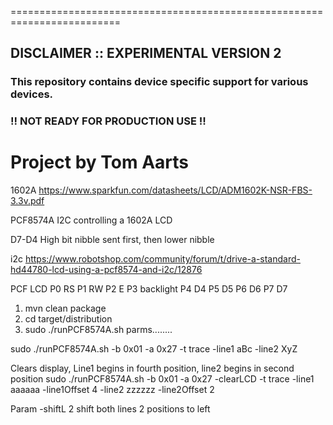 =========================================================================

## DISCLAIMER :: EXPERIMENTAL VERSION 2

### This repository contains device specific support for various devices.

### !! NOT READY FOR PRODUCTION USE !!

Project by Tom Aarts
==========================================================================

1602A
https://www.sparkfun.com/datasheets/LCD/ADM1602K-NSR-FBS-3.3v.pdf

PCF8574A I2C controlling a 1602A LCD

D7-D4     High bit nibble sent first, then lower nibble


i2c
https://www.robotshop.com/community/forum/t/drive-a-standard-hd44780-lcd-using-a-pcf8574-and-i2c/12876



PCF                                                    LCD
P0                                                      RS
P1                                                      RW
P2                                                      E
P3                                                      backlight
P4                                                      D4
P5                                                      D5
P6                                                      D6
P7                                                      D7



1. mvn clean package
2. cd target/distribution
3. sudo ./runPCF8574A.sh parms........


sudo ./runPCF8574A.sh   -b 0x01   -a 0x27  -t trace -line1  aBc   -line2  XyZ

Clears display, Line1 begins in fourth position, line2 begins in second position
sudo ./runPCF8574A.sh    -b 0x01   -a 0x27    -clearLCD  -t trace -line1  aaaaaa -line1Offset 4 -line2  zzzzzz  -line2Offset 2


Param  -shiftL 2  shift both lines 2 positions to left
